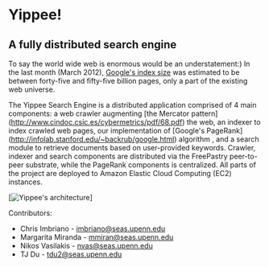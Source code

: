 Yippee!
=========

## A fully distributed search engine

To   say    the   world   wide    web   is   enormous   would    be   an
understatement:)  In  the  last  month  (March  2012),  [Google's  index
size](http://www.worldwidewebsize.com)  was  estimated   to  be  between
forty-five and fifty-five billion pages, only a part of the existing web
universe.

The Yippee  Search Engine  is a distributed  application comprised  of 4
main  components:  a  web  crawler  augmenting  [the  Mercator  pattern]
(http://www.cindoc.csic.es/cybermetrics/pdf/68.pdf) the  web, an indexer
to index  crawled web pages,  our implementation of  [Google's PageRank]
(http://infolab.stanford.edu/~backrub/google.html)  algorithm  ,  and  a
search  module to  retrieve documents  based on  user-provided keywords.
Crawler,  indexer   and  search  components  are   distributed  via  the
FreePastry  peer-to-peer substrate,  while  the  PageRank components  is
centralized. All  parts of  the project are  deployed to  Amazon Elastic
Cloud Computing (EC2) instances.

[![Yippee's
architecture](http://www.seas.upenn.edu/~nvas/architecture.png)]

Contributors:

* Chris Imbriano    -  imbriano@seas.upenn.edu
* Margarita Miranda -  mmiran@seas.upenn.edu
* Nikos Vasilakis   -  nvas@seas.upenn.edu
* TJ Du             -  tdu2@seas.upenn.edu
